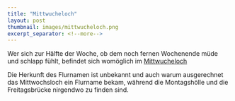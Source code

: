```yaml
---
title: "Mittwucheloch"
layout: post
thumbnail: images/mittwucheloch.png
excerpt_separator: <!--more-->
---
```


Wer sich zur Hälfte der Woche, ob dem noch fernen Wochenende müde und schlapp fühlt, befindet sich womöglich im [Mittwucheloch](https://s.geo.admin.ch/gic5u9fnpbna)

Die Herkunft des Flurnamen ist unbekannt und auch warum ausgerechnet das Mittwochsloch ein Flurname bekam, während die Montagshölle und die Freitagsbrücke nirgendwo zu finden sind. 

<!--more-->
